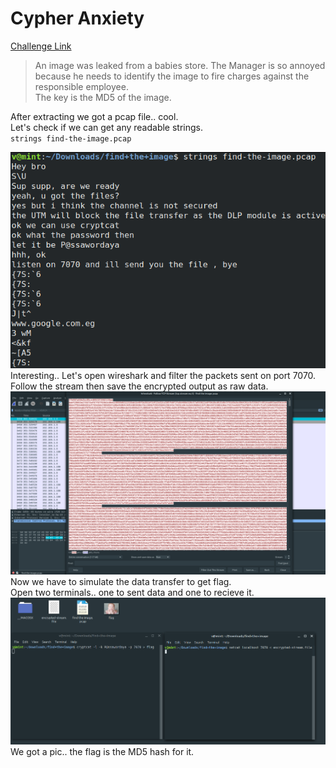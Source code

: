 **Cypher Anxiety**
===================  
[Challenge Link](https://s3-eu-west-1.amazonaws.com/talentchallenges/Forensics/find+the+image.zip)  

> An image was leaked from a babies store. The Manager is so annoyed because he needs to identify the image to fire charges against the responsible employee.  
> The key is the MD5 of the image.

After extracting we got a pcap file.. cool.  
Let's check if we can get any readable strings.  
`strings find-the-image.pcap`

![](images/cypher-anxiety.png)  
Interesting.. Let's open wireshark and filter the packets sent on port 7070.  
Follow the stream then save the encrypted output as raw data.  
![](images/cypher-anxiety1.png)  
Now we have to simulate the data transfer to get flag.  
Open two terminals.. one to sent data and one to recieve it.  
![](images/cypher-anxiety2.png)  
We got a pic.. the flag is the MD5 hash for it.






